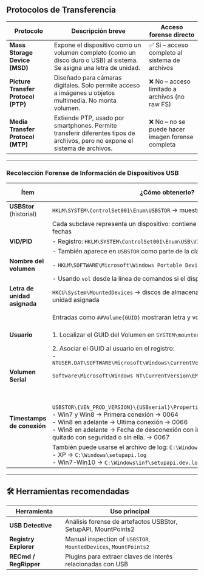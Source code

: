 ## Protocolos de Transferencia

| Protocolo                           | Descripción breve                                                                                                            | Acceso forense directo                           |
| ----------------------------------- | ---------------------------------------------------------------------------------------------------------------------------- | ------------------------------------------------ |
| **Mass Storage Device (MSD)**       | Expone el dispositivo como un volumen completo (como un disco duro o USB) al sistema. Se asigna una letra de unidad.         | ✅ Sí – acceso completo al sistema de archivos    |
| **Picture Transfer Protocol (PTP)** | Diseñado para cámaras digitales. Solo permite acceso a imágenes u objetos multimedia. No monta volumen.                      | ❌ No – acceso limitado a archivos (no raw FS)    |
| **Media Transfer Protocol (MTP)**   | Extiende PTP, usado por smartphones. Permite transferir diferentes tipos de archivos, pero no expone el sistema de archivos. | ❌ No – no se puede hacer imagen forense completa |

---

### Recolección Forense de Información de Dispositivos USB

| Ítem                         | ¿Cómo obtenerlo?                                                                                                                                                                                                                                                            | Protocolo compatible |
| ---------------------------- | --------------------------------------------------------------------------------------------------------------------------------------------------------------------------------------------------------------------------------------------------------------------------- | -------------------- |
| **USBStor** (historial)      | `HKLM\SYSTEM\ControlSet001\Enum\USBSTOR` → muestra dispositivos conectados                                                                                                                                                                                                  | ✅ MSD / MTP / PTP    |
|                              | Cada subclave representa un dispositivo: contiene VID, PID, número de serie, fechas                                                                                                                                                                                         |                      |
| **VID/PID**                  | - Registro: `HKLM\SYSTEM\ControlSet001\Enum\USB\VID_xxxx&PID_xxxx`                                                                                                                                                                                                          | ✅ MSD                |
|                              | - También aparece en `USBSTOR` como parte de la clave                                                                                                                                                                                                                       |                      |
| **Nombre del volumen**       | - `HKLM\SOFTWARE\Microsoft\Windows Portable Devices\Devices`                                                                                                                                                                                                                | ✅ MSD / MTP / PTP    |
|                              | - Usando `vol` desde la línea de comandos si el dispositivo está conectado                                                                                                                                                                                                  |                      |
| **Letra de unidad asignada** | `HKCU\System\MountedDevices` -> discos de almacenamiento externos y última unidad asignada                                                                                                                                                                                  | ✅ MSD                |
|                              | Entradas como `##Volume{GUID}` mostrarán letra y volumen                                                                                                                                                                                                                    | ❌ MTP / PTP          |
| **Usuario**                  | 1. Localizar el GUID del Volumen en `SYSTEM\mountedDevices`                                                                                                                                                                                                                 | ✅ MSD / MTP / PTP    |
|                              | 2. Asociar el GUID al usuario en el registro:<br>- `NTUSER.DAT\SOFTWARE\Microsoft\Windows\CurrentVersion\Explorer\MountPoints2`                                                                                                                                             |                      |
| **Volumen Serial**           | `Software\Microsoft\Windows NT\CurrentVersion\EMDMgmt`                                                                                                                                                                                                                      | ✅ MSD                |
|                              |                                                                                                                                                                                                                                                                             | ❌ MTP / PTP          |
| **Timestamps de conexión**   | `USBSTOR\{VEN_PROD_VERSION}\{USBserial}\Properties\{id}` →<br>- Win7 y Win8 -> Primera conexión -> 0064<br>- Win8 en adelante -> Ultima conexión -> 0066<br>- Win8 en adelante -> Fecha de desconexión con independencia de si es quitado con seguridad o sin ella. -> 0067 | ✅ MSD / MTP / PTP    |
|                              | También puede usarse el archivo de log: `C:\Windows\inf\setupapi.dev.log`<br>- XP -> `C:\Windows\setupapi.log`<br>- Win7-Win10 -> `C:\Windows\inf\setupapi.dev.log`                                                                                                         |                      |

---

## 🛠 Herramientas recomendadas

| Herramienta             | Uso principal                                                            |
| ----------------------- | ------------------------------------------------------------------------ |
| **USB Detective**       | Análisis forense de artefactos USBStor, SetupAPI, MountPoints2           |
| **Registry Explorer**   | Manual inspection of `USBSTOR`, `MountedDevices`, `MountPoints2`         |
| **RECmd / RegRipper**   | Plugins para extraer claves de interés relacionadas con USB              |
